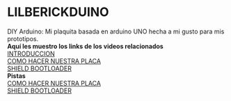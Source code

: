 # LILBERICKDUINO
DIY Arduino: Mi plaquita basada en arduino UNO hecha a mi gusto para mis prototipos.  
**Aquí les muestro los links de los videos relacionados**  
[INTRODUCCION](https://www.youtube.com/watch?v=woxkj0Dzp1M&list=PLMRswf0-IhsesK1UrUQHsk9wmXkOinfkX)  
[COMO HACER NUESTRA PLACA](https://www.youtube.com/watch?v=ZtKT9vOVAlo&index=2&list=PLMRswf0-IhsesK1UrUQHsk9wmXkOinfkX)  
[SHIELD BOOTLOADER](https://www.youtube.com/watch?v=K8U4Vp-i81Q&index=3&list=PLMRswf0-IhsesK1UrUQHsk9wmXkOinfkX)  
**Pistas**  
[COMO HACER NUESTRA PLACA](https://easyeda.com/lilberick/Arduino-8cc610c862c2443aa8ac8d725083a2a2)  
[SHIELD BOOTLOADER](https://easyeda.com/lilberick/LILBERICKDUINO_ShieldBootloader-f200d266ca8f49d88641c2c36e167ed8)
